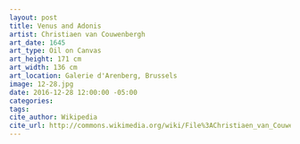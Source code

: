 ```yaml
---
layout: post
title: Venus and Adonis
artist: Christiaen van Couwenbergh
art_date: 1645
art_type: Oil on Canvas
art_height: 171 cm
art_width: 136 cm
art_location: Galerie d'Arenberg, Brussels
image: 12-28.jpg
date: 2016-12-28 12:00:00 -05:00
categories:
tags:
cite_author: Wikipedia
cite_url: http://commons.wikimedia.org/wiki/File%3AChristiaen_van_Couwenbergh_-_Venus_and_Adonis_-_WGA05572.jpg
---
```

